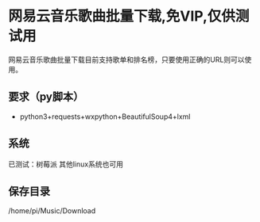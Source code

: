 # 网易云音乐歌曲批量下载,免VIP,仅供测试用
网易云音乐歌曲批量下载目前支持歌单和排名榜，只要使用正确的URL则可以使用。

## 要求（py脚本）
* python3+requests+wxpython+BeautifulSoup4+lxml

## 系统
已测试：树莓派
其他linux系统也可用

## 保存目录
/home/pi/Music/Download
